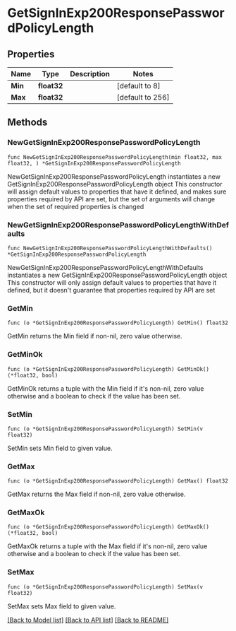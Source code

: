 # GetSignInExp200ResponsePasswordPolicyLength

## Properties

Name | Type | Description | Notes
------------ | ------------- | ------------- | -------------
**Min** | **float32** |  | [default to 8]
**Max** | **float32** |  | [default to 256]

## Methods

### NewGetSignInExp200ResponsePasswordPolicyLength

`func NewGetSignInExp200ResponsePasswordPolicyLength(min float32, max float32, ) *GetSignInExp200ResponsePasswordPolicyLength`

NewGetSignInExp200ResponsePasswordPolicyLength instantiates a new GetSignInExp200ResponsePasswordPolicyLength object
This constructor will assign default values to properties that have it defined,
and makes sure properties required by API are set, but the set of arguments
will change when the set of required properties is changed

### NewGetSignInExp200ResponsePasswordPolicyLengthWithDefaults

`func NewGetSignInExp200ResponsePasswordPolicyLengthWithDefaults() *GetSignInExp200ResponsePasswordPolicyLength`

NewGetSignInExp200ResponsePasswordPolicyLengthWithDefaults instantiates a new GetSignInExp200ResponsePasswordPolicyLength object
This constructor will only assign default values to properties that have it defined,
but it doesn't guarantee that properties required by API are set

### GetMin

`func (o *GetSignInExp200ResponsePasswordPolicyLength) GetMin() float32`

GetMin returns the Min field if non-nil, zero value otherwise.

### GetMinOk

`func (o *GetSignInExp200ResponsePasswordPolicyLength) GetMinOk() (*float32, bool)`

GetMinOk returns a tuple with the Min field if it's non-nil, zero value otherwise
and a boolean to check if the value has been set.

### SetMin

`func (o *GetSignInExp200ResponsePasswordPolicyLength) SetMin(v float32)`

SetMin sets Min field to given value.


### GetMax

`func (o *GetSignInExp200ResponsePasswordPolicyLength) GetMax() float32`

GetMax returns the Max field if non-nil, zero value otherwise.

### GetMaxOk

`func (o *GetSignInExp200ResponsePasswordPolicyLength) GetMaxOk() (*float32, bool)`

GetMaxOk returns a tuple with the Max field if it's non-nil, zero value otherwise
and a boolean to check if the value has been set.

### SetMax

`func (o *GetSignInExp200ResponsePasswordPolicyLength) SetMax(v float32)`

SetMax sets Max field to given value.



[[Back to Model list]](../README.md#documentation-for-models) [[Back to API list]](../README.md#documentation-for-api-endpoints) [[Back to README]](../README.md)


